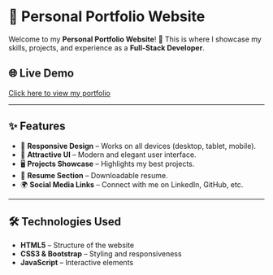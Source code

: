 # 🌟 Personal Portfolio Website

Welcome to my **Personal Portfolio Website**! 🚀 This is where I showcase my skills, projects, and experience as a **Full-Stack Developer**.

## 🌐 Live Demo
[Click here to view my portfolio](https://shwetakalgapure.github.io/my_portfolio/)  

---

## ✨ Features  
- 📌 **Responsive Design** – Works on all devices (desktop, tablet, mobile).  
- 🎨 **Attractive UI** – Modern and elegant user interface.  
- 🖥️ **Projects Showcase** – Highlights my best projects.  
- 📄 **Resume Section** – Downloadable resume.  
- 🌍 **Social Media Links** – Connect with me on LinkedIn, GitHub, etc.  

---

## 🛠️ Technologies Used  
- **HTML5** – Structure of the website  
- **CSS3 & Bootstrap** – Styling and responsiveness  
- **JavaScript** – Interactive elements   
